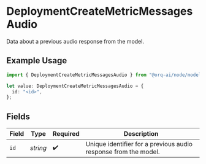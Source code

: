 # DeploymentCreateMetricMessagesAudio

Data about a previous audio response from the model. 

## Example Usage

```typescript
import { DeploymentCreateMetricMessagesAudio } from "@orq-ai/node/models/operations";

let value: DeploymentCreateMetricMessagesAudio = {
  id: "<id>",
};
```

## Fields

| Field                                                           | Type                                                            | Required                                                        | Description                                                     |
| --------------------------------------------------------------- | --------------------------------------------------------------- | --------------------------------------------------------------- | --------------------------------------------------------------- |
| `id`                                                            | *string*                                                        | :heavy_check_mark:                                              | Unique identifier for a previous audio response from the model. |